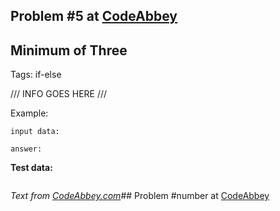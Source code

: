 ## Problem #5 at [CodeAbbey](https://codeabbey.com/)
## Minimum of Three
Tags: if-else

/// INFO GOES HERE ///

Example:
```
input data:

answer:

```

**Test data:**
```

```
*Text from [CodeAbbey.com](https://www.codeabbey.com/)*## Problem #number at [CodeAbbey](https://codeabbey.com/)
